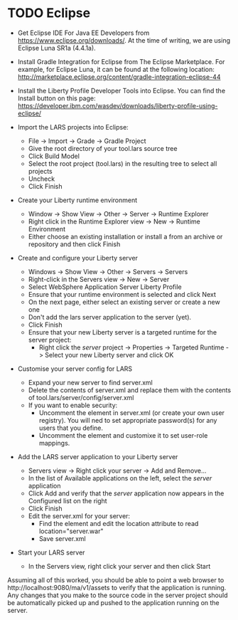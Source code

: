 # TODO Eclipse

* Get Eclipse IDE For Java EE Developers from
https://www.eclipse.org/downloads/. At the time of writing, we are
using Eclipse Luna SR1a (4.4.1a).

* Install Gradle Integration for Eclipse from The Eclipse Marketplace. For example, for Eclipse Luna, it can be found at the following location: http://marketplace.eclipse.org/content/gradle-integration-eclipse-44

* Install the Liberty Profile Developer Tools into Eclipse. You can find the Install button on this page: https://developer.ibm.com/wasdev/downloads/liberty-profile-using-eclipse/

* Import the LARS projects into Eclipse: 
  * File -> Import -> Grade -> Gradle Project
  * Give the root directory of your tool.lars source tree
  * Click Build Model
  * Select the root project (tool.lars) in the resulting tree to select all projects
  * Uncheck <TODO dependency management>
  * Click Finish

* Create your Liberty runtime environment
  * Window -> Show View -> Other -> Server -> Runtime Explorer
  * Right click in the Runtime Explorer view -> New -> Runtime Environment
  * Either choose an existing installation or install a from an archive or repository and then click Finish

* Create and configure your Liberty server
  * Windows -> Show View -> Other -> Servers -> Servers
  * Right-click in the Servers view -> New -> Server
  * Select WebSphere Application Server Liberty Profile
  * Ensure that your runtime environment is selected and click Next
  * On the next page, either select an existing server or create a new one
  * Don't add the lars server application to the server (yet).
  * Click Finish
  * Ensure that your new Liberty server is a targeted runtime for the server project:
    * Right click the *server* project -> Properties -> Targeted Runtime -> Select your new Liberty server and click OK
* Customise your server config for LARS
  * Expand your new server to find server.xml
  * Delete the contents of server.xml and replace them with the contents of tool.lars/server/config/server.xml
  * If you want to enable security:
    * Uncomment the <basicRegistry> element in server.xml (or create your own user registry). You will ned to set appropriate password(s) for any users that you define.
    * Uncomment the <application-bnd> element and customixe it to set user-role mappings.

* Add the LARS server application to your Liberty server
  * Servers view -> Right click your server -> Add and Remove...
  * In the list of Available applications on the left, select the *server* application
  * Click Add and verify that the *server* application now appears in the Configured list on the right
  * Click Finish
  * Edit the server.xml for your server:
    * Find the <webApplication> element and edit the location attribute to read location="server.war"
    * Save server.xml

* Start your LARS server
  * In the Servers view, right click your server and then click Start

Assuming all of this worked, you should be able to point a web browser to http://localhost:9080/ma/v1/assets to verify that the application is running. Any changes that you make to the source code in the server project should be automatically picked up and pushed to the application running on the server.
